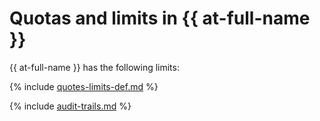 # Quotas and limits in {{ at-full-name }}

{{ at-full-name }} has the following limits:

{% include [quotes-limits-def.md](../../_includes/quotes-limits-def.md) %}

{% include [audit-trails.md](../../_includes/audit-trails-limits.md) %}
